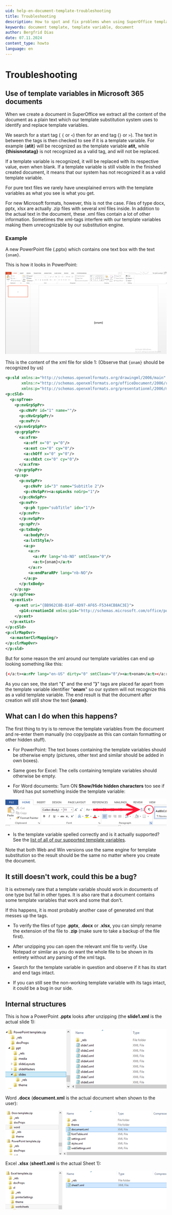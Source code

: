 ```yaml
---
uid: help-en-document-template-troubleshooting
title: Troubleshooting
description: How to spot and fix problems when using SuperOffice template variables in Microsoft 365 documents.
keywords: document template, template variable, document
author: Bergfrid Dias
date: 07.11.2024
content_type: howto
language: en
---
```


# Troubleshooting

## Use of template variables in Microsoft 365 documents

When we create a document in SuperOffice we extract all the content of the document as a plain text which our template substitution system uses to identify and replace template variables.

We search for a start tag ( `{` or `<`) then for an end tag (`}` or `>`). The text in between the tags is then checked to see if it is a template variable. For example {**atit**} will be recognized as the template variable **atit,** while **{thisisnotatag}** is not recognized as a valid tag, and will not be replaced.

If a template variable is recognized, it will be replaced with its respective value, even when blank. If a template variable is still visible in the finished created document, it means that our system has not recognized it as a valid template variable.

For pure text files we rarely have unexplained errors with the template variables as what you see is what you get.

For new Microsoft formats, however, this is not the case. Files of type docx, pptx, xlsx are actually .zip files with several xml files inside. In addition to the actual text in the document, these .xml files contain a lot of other information. Sometimes the xml-tags interfere with our template variables making them unrecognizable by our substitution engine.

### Example

A new PowerPoint file (.pptx) which contains one text box with the text `{onam}`.

This is how it looks in PowerPoint:

![SuperOffice template variables in Microsoft PowerPoint -screenshot][img1]

This is the content of the xml file for slide 1: (Observe that `{onam}` should be recognized by us)

```xml
<p:sld xmlns:a="http://schemas.openxmlformats.org/drawingml/2006/main"
       xmlns:r="http://schemas.openxmlformats.org/officeDocument/2006/relationships"
       xmlns:p="http://schemas.openxmlformats.org/presentationml/2006/main">
<p:cSld>
  <p:spTree>
    <p:nvGrpSpPr>
      <p:cNvPr id="1" name=""/>
      <p:cNvGrpSpPr/>
      <p:nvPr/>
    </p:nvGrpSpPr>
    <p:grpSpPr>
      <a:xfrm>
        <a:off x="0" y="0"/>
        <a:ext cx="0" cy="0"/>
        <a:chOff x="0" y="0"/>
        <a:chExt cx="0" cy="0"/>
      </a:xfrm>
    </p:grpSpPr>
    <p:sp>
      <p:nvSpPr>
        <p:cNvPr id="3" name="Subtitle 2"/>
        <p:cNvSpPr><a:spLocks noGrp="1"/>
      </p:cNvSpPr>
      <p:nvPr>
        <p:ph type="subTitle" idx="1"/>
      </p:nvPr>
      </p:nvSpPr>
      <p:spPr/>
      <p:txBody>
        <a:bodyPr/>
        <a:lstStyle/>
        <a:p>
          <a:r>
            <a:rPr lang="nb-NO" smtClean="0"/>
            <a:t>{onam}</a:t>
          </a:r>
          <a:endParaRPr lang="nb-NO"/>
        </a:p>
      </p:txBody>
    </p:sp>
  </p:spTree>
  <p:extLst>
    <p:ext uri="{BB962C8B-B14F-4D97-AF65-F5344CB8AC3E}">
      <p14:creationId xmlns:p14="http://schemas.microsoft.com/office/powerpoint/2010/main" val="3005012355"/>
    </p:ext>
  </p:extLst>
</p:cSld>
<p:clrMapOvr>
  <a:masterClrMapping/>
</p:clrMapOvr>
</p:sld>
```

But for some reason the xml around our template variables can end up looking something like this:

```xml
{</a:t><a:rPr lang="en-US" dirty="0" smtClean="0"/><a:t>onam</a:t></a:r><a:r><a:rPr lang="en-US" smtClean="0"/><a:t>}
```

As you can see, the start "**{**" and the end "**}**" tags are placed far apart from the template variable identifier "**onam**" so our system will not recognize this as a valid template variable. The end result is that the document after creation will still show the text **{onam}**.

## What can I do when this happens?

The first thing to try is to remove the template variables from the document and re-enter them manually (no copy/paste as this can contain formatting or other hidden stuff).

* For PowerPoint: The text boxes containing the template variables should be otherwise empty (pictures, other text and similar should be added in own boxes).

* Same goes for Excel: The cells containing template variables should otherwise be empty.

* For Word documents: Turn ON **Show/Hide hidden characters** too see if Word has put something inside the template variable:

![Turn hon Show/Hide hidden characters -screenshot][img2]

* Is the template variable spelled correctly and is it actually supported? See the [list of all of our supported template variables][1].

Note that both Web and Win versions use the same engine for template substitution so the result should be the same no matter where you create the document.

## It still doesn't work, could this be a bug?

It is extremely rare that a template variable should work in documents of one type but fail in other types. It is also rare that a document contains some template variables that work and some that don't.

If this happens, it is most probably another case of generated xml that messes up the tags.

* To verify the files of type .**pptx**, .**docx** or .**xlsx**, you can simply rename the extension of the file to .**zip** (make sure to take a backup of the file first).

* After unzipping you can open the relevant xml file to verify. Use Notepad or similar as you do want the whole file to be shown in its entirety without any parsing of the xml tags.

* Search for the template variable in question and observe if it has its start and end tags intact.

* If you can still see the non-working template variable with its tags intact, it could be a bug in our side.

## Internal structures

This is how a PowerPoint **.pptx** looks after unzipping (the **slide1.xml** is the actual slide 1):

![PowerPoint -screenshot][img4]

Word **.docx** (**document.xml** is the actual document when shown to the user):

![Word -screenshot][img5]

Excel **.xlsx** (**sheet1.xml** is the actual Sheet 1):

![Excel -screenshot][img6]

<!-- Referenced links -->
[1]: ../variables/index.md

<!-- Referenced images -->
[img1]: ../../../../media/loc/en/document/troubleshoot-tempvar.png
[img2]: ../../../../media/loc/en/document/troubleshoot-tempvar-1.png
[img4]: ../../../../media/loc/en/document/troubleshoot-tempvar-2.png
[img5]: ../../../../media/loc/en/document/troubleshoot-tempvar-3.png
[img6]: ../../../../media/loc/en/document/troubleshoot-tempvar-4.png
